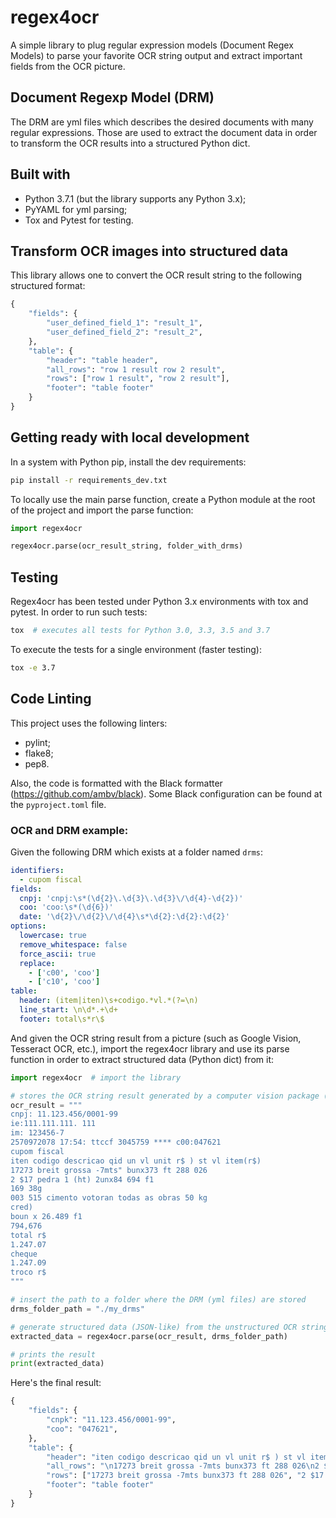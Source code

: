 # regex4ocr

A simple library to plug regular expression models (Document Regex Models) to parse your favorite OCR string output and extract important fields
from the OCR picture.

## Document Regexp Model (DRM)

The DRM are yml files which describes the desired documents with many regular expressions. Those are used to extract the document data in order to transform the OCR results into a structured Python dict.

## Built with

* Python 3.7.1 (but the library supports any Python 3.x);
* PyYAML for yml parsing;
* Tox and Pytest for testing.

## Transform OCR images into structured data

This library allows one to convert the OCR result string to the following structured format:

```python
{
    "fields": {
        "user_defined_field_1": "result_1",
        "user_defined_field_2": "result_2",
    },
    "table": {
        "header": "table header",
        "all_rows": "row 1 result row 2 result",
        "rows": ["row 1 result", "row 2 result"],
        "footer": "table footer"
    }
}
```

## Getting ready with local development

In a system with Python pip, install the dev requirements:

```bash
pip install -r requirements_dev.txt
```

To locally use the main parse function, create a Python module at the root of the project and import the parse function:

```python
import regex4ocr

regex4ocr.parse(ocr_result_string, folder_with_drms)
```

## Testing

Regex4ocr has been tested under Python 3.x environments with tox and pytest. In order to run such tests:

```bash
tox  # executes all tests for Python 3.0, 3.3, 3.5 and 3.7
```

To execute the tests for a single environment (faster testing):

```bash
tox -e 3.7
```

## Code Linting

This project uses the following linters:

* pylint;
* flake8;
* pep8.

Also, the code is formatted with the Black formatter (https://github.com/ambv/black). Some Black configuration can be found
at the ```pyproject.toml``` file.

### OCR and DRM example:

Given the following DRM which exists at a folder named ```drms```:

```yml
identifiers:
  - cupom fiscal
fields:
  cnpj: 'cnpj:\s*(\d{2}\.\d{3}\.\d{3}\/\d{4}-\d{2})'
  coo: 'coo:\s*(\d{6})'
  date: '\d{2}\/\d{2}\/\d{4}\s*\d{2}:\d{2}:\d{2}'
options:
  lowercase: true
  remove_whitespace: false
  force_ascii: true
  replace:
    - ['c00', 'coo']
    - ['c10', 'coo']
table:
  header: (item|iten)\s+codigo.*vl.*(?=\n)
  line_start: \n\d*.+\d+
  footer: total\s*r\$
```

And given the OCR string result from a picture (such as Google Vision, Tesseract OCR, etc.), import the
regex4ocr library and use its parse function in order to extract structured data (Python dict) from it:


```python
import regex4ocr  # import the library

# stores the OCR string result generated by a computer vision package (Google Vision, etc.)
ocr_result = """
cnpj: 11.123.456/0001-99
ie:111.111.111. 111
im: 123456-7
2570972078 17:54: ttccf 3045759 **** c00:047621
cupom fiscal
iten codigo descricao qid un vl unit r$ ) st vl item(r$)
17273 breit grossa -7mts" bunx373 ft 288 026
2 $17 pedra 1 (ht) 2unx84 694 f1
169 38g
003 515 cimento votoran todas as obras 50 kg
cred)
boun x 26.489 f1
794,676
total r$
1.247.07
cheque
1.247.09
troco r$
"""

# insert the path to a folder where the DRM (yml files) are stored
drms_folder_path = "./my_drms"

# generate structured data (JSON-like) from the unstructured OCR string
extracted_data = regex4ocr.parse(ocr_result, drms_folder_path)

# prints the result
print(extracted_data)
```

Here's the final result:

```python
{
    "fields": {
        "cnpk": "11.123.456/0001-99",
        "coo": "047621",
    },
    "table": {
        "header": "iten codigo descricao qid un vl unit r$ ) st vl item(r$)",
        "all_rows": "\n17273 breit grossa -7mts bunx373 ft 288 026\n2 $17 pedra 1 (ht) 2unx84 694 f1\n169 38g\n003 515 cimento votoran todas as obras 50 kg\ncred)\nboun x 26.489 f1\n794,676\n",
        "rows": ["17273 breit grossa -7mts bunx373 ft 288 026", "2 $17 pedra 1 (ht) 2unx84 694 f1", "169 38g", "003 515 cimento votoran todas as obras 50 kg cred) boun x 26.489 f1794,676"],
        "footer": "table footer"
    }
}
```